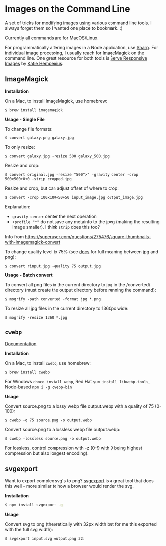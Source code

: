 # Images on the Command Line

A set of tricks for modifying images using various command line tools. I always forget them so I wanted one place to bookmark. :)

Currently all commands are for MacOS/Linux.

For programmatically altering images in a Node application, use [Sharp](https://www.npmjs.com/package/sharp). For individual image processing, I usually reach for [ImageMagick](https://www.imagemagick.org/script/index.php) on the command line. One great resource for both tools is [Serve Responsive Images](https://web.dev/serve-responsive-images) by [Katie Hempenius](https://twitter.com/katiehempenius).

## ImageMagick

**Installation**

On a Mac, to install ImageMagick, use homebrew:

```
$ brew install imagemagick
```

**Usage - Single File**

To change file formats:

```
$ convert galaxy.png galaxy.jpg
```


To only resize:

```
$ convert galaxy.jpg -resize 500 galaxy_500.jpg
```

Resize and crop:

```
$ convert original.jpg -resize "500^>" -gravity center -crop 500x500+0+0 -strip cropped.jpg
```

Resize and crop, but can adjust offset of where to crop:

```
$ convert -crop 100x100+50+50 input_image.jpg output_image.jpg
```

Explanation:

- `gravity center` center the next operation
- `+profile "*"` do not save any metainfo to the jpeg (making the resulting image smaller). I think `strip` does this too?

Info from https://superuser.com/questions/275476/square-thumbnails-with-imagemagick-convert

To change quality level to 75% (see [docs](https://imagemagick.org/script/command-line-options.php#quality) for full meaning between jpg and png):

```
$ convert rinput.jpg -quality 75 output.jpg
```

**Usage - Batch convert**

To convert all png files in the current directory to jpg in the /converted/ directory (must create the output directory before running the command):

```
$ mogrify -path converted -format jpg *.png
```

To resize all jpg files in the current directory to 1360px wide:

```
$ mogrify -resize 1360 *.jpg
```

## `cwebp`

[Documentation](https://developers.google.com/speed/webp/docs/cwebp)

**Installation**

On a Mac, to install `cwebp`, use homebrew:

```
$ brew install cwebp
```
For Windows `choco install webp`, Red Hat `yum install libwebp-tools`, Node-based `npm i -g cwebp-bin`

**Usage**

Convert source.png to a lossy webp file output.webp with a quality of 75 (0-100): 

```
$ cwebp -q 75 source.png -o output.webp
```

Convert source.png to a lossless webp file output.webp: 

```
$ cwebp -lossless source.png -o output.webp
```

For lossless, control compression with -z (0-9 with 9 being highest compression but also longest encoding).

## svgexport

Want to export complex svg's to png? [svgexport](https://github.com/shakiba/svgexport) is a great tool that does this well - more similar to how a browser would render the svg.

**Installation**

```bash
$ npm install svgexport -g
```

**Usage**

Convert svg to png (theoretically with 32px width but for me this exported with the full svg width):

```bash
$ svgexport input.svg output.png 32:
```

